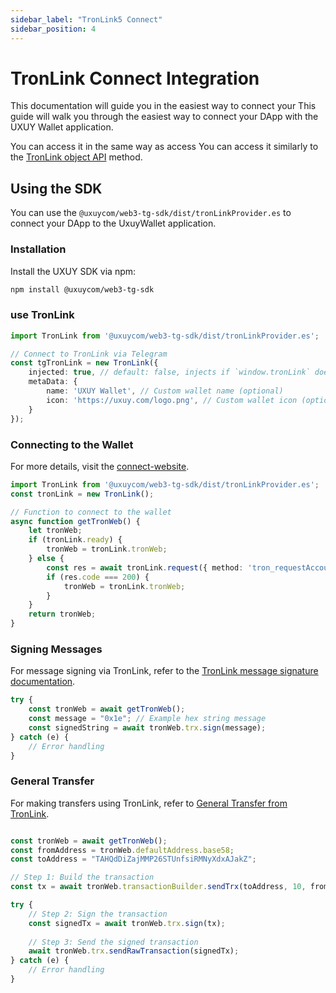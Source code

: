 ```yaml
---
sidebar_label: "TronLink5 Connect"
sidebar_position: 4
---
```

# TronLink Connect Integration

This documentation will guide you in the easiest way to connect your This guide will walk you through the easiest way to connect your DApp with the UXUY Wallet application.


You can access it in the same way as  access
You can access it similarly to the [TronLink object API](https://docs.tronlink.org/dapp/start-developing) method.

## Using the SDK
You can use the `@uxuycom/web3-tg-sdk/dist/tronLinkProvider.es` to connect your DApp to the UxuyWallet application.


### Installation
Install the UXUY SDK via npm:

```bash
npm install @uxuycom/web3-tg-sdk
```
### use TronLink

```ts
import TronLink from '@uxuycom/web3-tg-sdk/dist/tronLinkProvider.es';

// Connect to TronLink via Telegram
const tgTronLink = new TronLink({
    injected: true, // default: false, injects if `window.tronLink` doesn't exist
    metaData: {
        name: 'UXUY Wallet', // Custom wallet name (optional)
        icon: 'https://uxuy.com/logo.png', // Custom wallet icon (optional)
    }
});

```


### Connecting to the Wallet

For more details, visit the [connect-website](https://docs.tronlink.org/tronlink-wallet-extension/request-tronlink-extension/connect-website).

```ts
import TronLink from '@uxuycom/web3-tg-sdk/dist/tronLinkProvider.es';
const tronLink = new TronLink();

// Function to connect to the wallet
async function getTronWeb() {
    let tronWeb;
    if (tronLink.ready) {
        tronWeb = tronLink.tronWeb;
    } else {
        const res = await tronLink.request({ method: 'tron_requestAccounts' });
        if (res.code === 200) {
            tronWeb = tronLink.tronWeb;
        }
    }
    return tronWeb;
}

```

###  Signing Messages

For message signing via  TronLink, refer to the [TronLink message signature documentation](https://docs.tronlink.org/dapp/message-signature).

```ts
try {
    const tronWeb = await getTronWeb();
    const message = "0x1e"; // Example hex string message
    const signedString = await tronWeb.trx.sign(message);
} catch (e) {
    // Error handling
}

```


### General Transfer

For making transfers using TronLink, refer to [General Transfer from TronLink](https://docs.tronlink.org/dapp/general-transfer).

```ts

const tronWeb = await getTronWeb();
const fromAddress = tronWeb.defaultAddress.base58;
const toAddress = "TAHQdDiZajMMP26STUnfsiRMNyXdxAJakZ";

// Step 1: Build the transaction
const tx = await tronWeb.transactionBuilder.sendTrx(toAddress, 10, fromAddress);

try {
    // Step 2: Sign the transaction
    const signedTx = await tronWeb.trx.sign(tx);
    
    // Step 3: Send the signed transaction
    await tronWeb.trx.sendRawTransaction(signedTx);
} catch (e) {
    // Error handling
}

```




